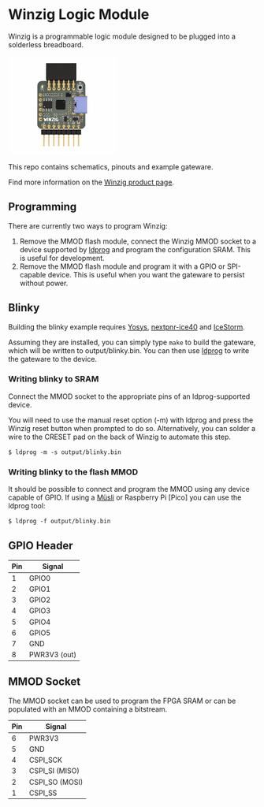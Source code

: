 # Winzig Logic Module

Winzig is a programmable logic module designed to be plugged into a solderless breadboard.

![Winzig Logic Module](https://github.com/machdyne/winzig/blob/ac6afc206d34c8c0454f66209352230bc85ab328/winzig.png)

This repo contains schematics, pinouts and example gateware.

Find more information on the [Winzig product page](https://machdyne.com/product/winzig-logic-module/).

## Programming

There are currently two ways to program Winzig:

1. Remove the MMOD flash module, connect the Winzig MMOD socket to a device supported by [ldprog](https://github.com/machdyne/ldprog) and program the configuration SRAM. This is useful for development. 
2. Remove the MMOD flash module and program it with a GPIO or SPI-capable device. This is useful when you want the gateware to persist without power.

## Blinky 

Building the blinky example requires [Yosys](https://github.com/YosysHQ/yosys), [nextpnr-ice40](https://github.com/YosysHQ/nextpnr) and [IceStorm](https://github.com/YosysHQ/icestorm).

Assuming they are installed, you can simply type `make` to build the gateware, which will be written to output/blinky.bin. You can then use [ldprog](https://github.com/machdyne/ldprog) to write the gateware to the device.

### Writing blinky to SRAM

Connect the MMOD socket to the appropriate pins of an ldprog-supported device.

You will need to use the manual reset option (-m) with ldprog and press the Winzig reset button when prompted to do so. Alternatively, you can solder a wire to the CRESET pad on the back of Winzig to automate this step.

```
$ ldprog -m -s output/blinky.bin
```

### Writing blinky to the flash MMOD

It should be possible to connect and program the MMOD using any device capable of GPIO. If using a [Müsli](https://github.com/machdyne/musli) or Raspberry Pi [Pico] you can use the ldprog tool:

```
$ ldprog -f output/blinky.bin
```

## GPIO Header

| Pin | Signal |
| --- | ------ |
| 1 | GPIO0 |
| 2 | GPIO1 |
| 3 | GPIO2 |
| 4 | GPIO3 |
| 5 | GPIO4 |
| 6 | GPIO5 |
| 7 | GND |
| 8 | PWR3V3 (out) |

## MMOD Socket

The MMOD socket can be used to program the FPGA SRAM or can be populated with
an MMOD containing a bitstream.

| Pin | Signal |
| --- | ------ |
| 6 | PWR3V3 |
| 5 | GND |
| 4 | CSPI\_SCK |
| 3 | CSPI\_SI (MISO) |
| 2 | CSPI\_SO (MOSI) |
| 1 | CSPI\_SS |
